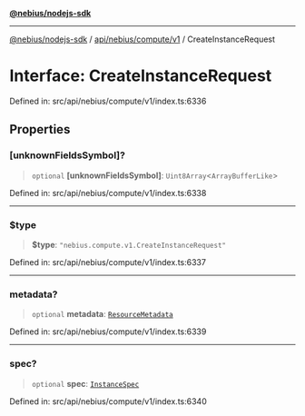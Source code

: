 [**@nebius/nodejs-sdk**](../../../../../README.md)

***

[@nebius/nodejs-sdk](../../../../../README.md) / [api/nebius/compute/v1](../README.md) / CreateInstanceRequest

# Interface: CreateInstanceRequest

Defined in: src/api/nebius/compute/v1/index.ts:6336

## Properties

### \[unknownFieldsSymbol\]?

> `optional` **\[unknownFieldsSymbol\]**: `Uint8Array`\<`ArrayBufferLike`\>

Defined in: src/api/nebius/compute/v1/index.ts:6338

***

### $type

> **$type**: `"nebius.compute.v1.CreateInstanceRequest"`

Defined in: src/api/nebius/compute/v1/index.ts:6337

***

### metadata?

> `optional` **metadata**: [`ResourceMetadata`](../../../common/v1/interfaces/ResourceMetadata.md)

Defined in: src/api/nebius/compute/v1/index.ts:6339

***

### spec?

> `optional` **spec**: [`InstanceSpec`](InstanceSpec.md)

Defined in: src/api/nebius/compute/v1/index.ts:6340
